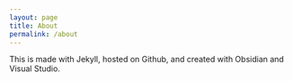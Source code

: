 ```yaml
---
layout: page
title: About
permalink: /about
---
```


This is made with Jekyll, hosted on Github, and created with Obsidian and Visual Studio.